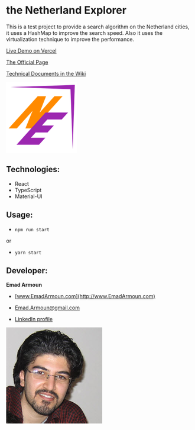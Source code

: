 # the Netherland Explorer

This is a test project to provide a search algorithm on the Netherland cities, it uses a HashMap to improve the search speed. Also it uses the virtualization technique to improve the performance.

[Live Demo on Vercel](https://netherland-explorer.vercel.app/)

[The Official Page](https://em-it.github.io/netherland-explorer/)

[Technical Documents in the Wiki](https://github.com/Em-IT/netherland-explorer/wiki)

![](/src/assets/images/logo.png)

## Technologies:
* React
* TypeScript
* Material-UI

## Usage:
* `npm run start`

or

* `yarn start`

## Developer:

**Emad Armoun**

* [www.EmadArmoun.com](http://www.EmadArmoun.com)

* [Emad.Armoun@gmail.com](Emad.Armoun@gmail.com)

* [LinkedIn profile](https://www.linkedin.com/in/em-it/)

![](/src/assets/images/me.jpg)
